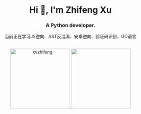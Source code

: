 <!-- ### Hi there 👋 -->
<h1 align="center">Hi 👋, I'm Zhifeng Xu</h1>
<h3 align="center">A Python developer.</h3>
<p align='center'>
  当前正在学习JS逆向、AST反混淆、安卓逆向、验证码识别、GO语言 <br/><br/>
</p>
<p align='center'>

</p>
<p align='center'>
  <a href="https://github.com/anuraghazra/github-readme-stats" margin-right="10px">
    <img src="https://github-readme-stats.vercel.app/api/top-langs?username=xvzhifeng&show_icons=true&locale=en&layout=compact&theme=dark" alt="xvzhifeng" height="195px" />
</a>
  <a href="#"><img src="https://github-readme-stats.vercel.app/api?username=xvzhifeng&show_icons=true&count_private=true&theme=dark" height="195px"></a>
</p>



<!--
**xvzhifeng/xvzhifeng** is a ✨ _special_ ✨ repository because its `README.md` (this file) appears on your GitHub profile.

Here are some ideas to get you started:

- 🔭 I’m currently working on ...
- 🌱 I’m currently learning ...
- 👯 I’m looking to collaborate on ...
- 🤔 I’m looking for help with ...
- 💬 Ask me about ...
- 📫 How to reach me: ...
- 😄 Pronouns: ...
- ⚡ Fun fact: ...
-->
